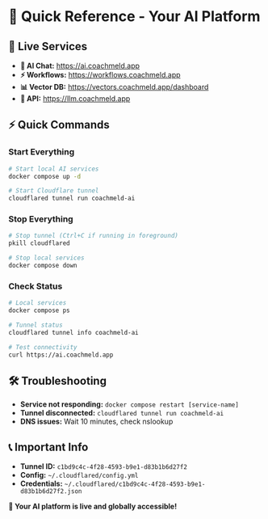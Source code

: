 # 🚀 Quick Reference - Your AI Platform

## 🔗 Live Services
- **🤖 AI Chat:** https://ai.coachmeld.app
- **⚡ Workflows:** https://workflows.coachmeld.app  
- **📊 Vector DB:** https://vectors.coachmeld.app/dashboard
- **🔧 API:** https://llm.coachmeld.app

## ⚡ Quick Commands

### Start Everything
```bash
# Start local AI services
docker compose up -d

# Start Cloudflare tunnel  
cloudflared tunnel run coachmeld-ai
```

### Stop Everything
```bash  
# Stop tunnel (Ctrl+C if running in foreground)
pkill cloudflared

# Stop local services
docker compose down
```

### Check Status
```bash
# Local services
docker compose ps

# Tunnel status
cloudflared tunnel info coachmeld-ai

# Test connectivity
curl https://ai.coachmeld.app
```

## 🛠 Troubleshooting
- **Service not responding:** `docker compose restart [service-name]`
- **Tunnel disconnected:** `cloudflared tunnel run coachmeld-ai`
- **DNS issues:** Wait 10 minutes, check nslookup

## 📞 Important Info
- **Tunnel ID:** `c1bd9c4c-4f28-4593-b9e1-d83b1b6d27f2`
- **Config:** `~/.cloudflared/config.yml`
- **Credentials:** `~/.cloudflared/c1bd9c4c-4f28-4593-b9e1-d83b1b6d27f2.json`

**🌟 Your AI platform is live and globally accessible!**